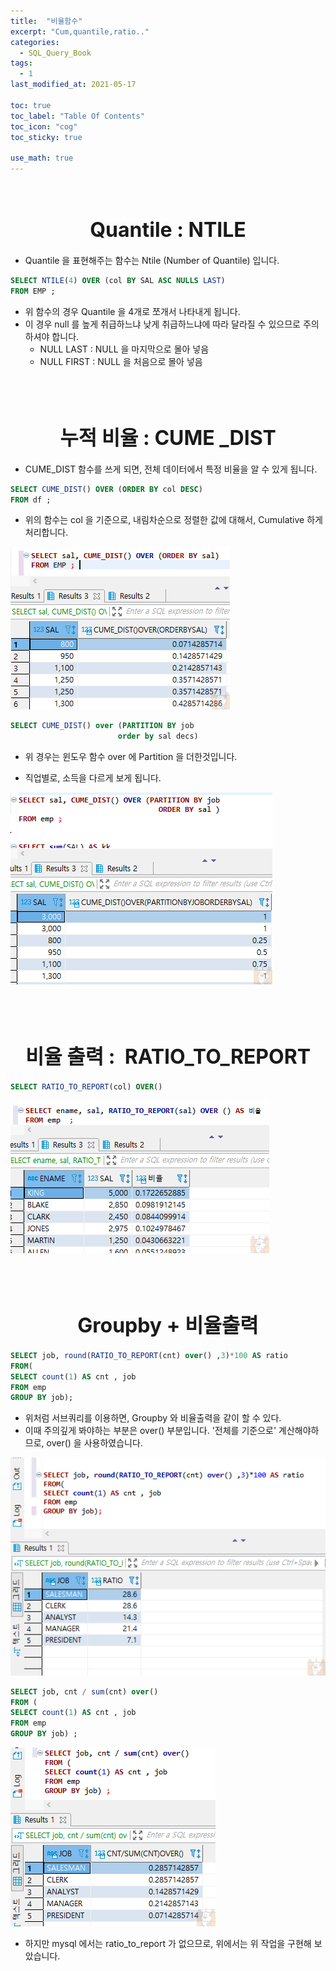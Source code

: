 ```yaml
---
title:  "비율함수"
excerpt: "Cum,quantile,ratio.."
categories:
  - SQL_Query_Book
tags:
  - 1
last_modified_at: 2021-05-17

toc: true
toc_label: "Table Of Contents"
toc_icon: "cog"
toc_sticky: true

use_math: true
---
```


<br>

# <center><font size="6">Quantile : NTILE</font></center>

- Quantile 을 표현해주는 함수는 Ntile (Number of Quantile) 입니다. 

```sql
SELECT NTILE(4) OVER (col BY SAL ASC NULLS LAST)
FROM EMP ; 
```

- 위 함수의 경우 Quantile 을 4개로 쪼개서 나타내게 됩니다.
- 이 경우 null 를 높게 취급하느냐 낮게 취급하느냐에 따라 달라질 수 있으므로 주의하셔야 합니다.
  - NULL LAST : NULL 을 마지막으로 몰아 넣음
  - NULL FIRST : NULL 을 처음으로 몰아 넣음

<BR>

<BR>

# <center><font size="6">누적 비율 : CUME _DIST</font></center>

- CUME_DIST 함수를 쓰게 되면, 전체 데이터에서 특정 비율을 알 수 있게 됩니다.

```sql
SELECT CUME_DIST() OVER (ORDER BY col DESC) 
FROM df ; 
```

- 위의 함수는 col 을 기준으로, 내림차순으로 정렬한 값에 대해서, Cumulative 하게 처리합니다. 

![png](/assets/images/SQL_Kit/2_1.png)

```sql
SELECT CUME_DIST() over (PARTITION BY job
                        order by sal decs)
```

- 위 경우는 윈도우 함수 over 에 Partition 을 더한것입니다. 

- 직업별로, 소득을 다르게 보게 됩니다.

![png](/assets/images/SQL_Kit/2_2.png)

<BR>

<BR>

# <center><font size="6">비율 출력 :  RATIO_TO_REPORT</font></center>

```sql
SELECT RATIO_TO_REPORT(col) OVER()
```

![png](/assets/images/SQL_Kit/2_3.png)

<br>

<br>

# <center><font size="6">Groupby + 비율출력</font></center>

```sql
SELECT job, round(RATIO_TO_REPORT(cnt) over() ,3)*100 AS ratio 
FROM(
SELECT count(1) AS cnt , job  
FROM emp 
GROUP BY job); 
```

- 위처럼 서브쿼리를 이용하면, Groupby 와 비율출력을 같이 할 수 있다.
- 이때 주의깊게 봐야하는 부분은 over() 부분입니다. '전체를 기준으로'  계산해야하므로, over() 을 사용하였습니다. 

![png](/assets/images/SQL/2_1.png)



```sql
SELECT job, cnt / sum(cnt) over()
FROM (
SELECT count(1) AS cnt , job  
FROM emp 
GROUP BY job) ; 
```

![png](/assets/images/SQL/2_2.png)

- 하지만 mysql 에서는 ratio_to_report 가 없으므로, 위에서는 위 작업을 구현해 보았습니다.

